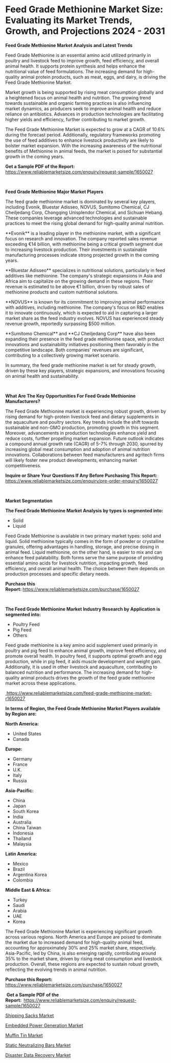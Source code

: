 <p><h1>Feed Grade Methionine Market Size: Evaluating its Market Trends, Growth, and Projections 2024 - 2031</h1></p><p><strong>Feed Grade Methionine Market Analysis and Latest Trends</strong></p>
<p><p>Feed Grade Methionine is an essential amino acid utilized primarily in poultry and livestock feed to improve growth, feed efficiency, and overall animal health. It supports protein synthesis and helps enhance the nutritional value of feed formulations. The increasing demand for high-quality animal protein products, such as meat, eggs, and dairy, is driving the Feed Grade Methionine Market. </p><p>Market growth is being supported by rising meat consumption globally and a heightened focus on animal health and nutrition. The growing trend towards sustainable and organic farming practices is also influencing market dynamics, as producers seek to improve animal health and reduce reliance on antibiotics. Advances in production technologies are facilitating higher yields and efficiency, further contributing to market growth.</p><p>The Feed Grade Methionine Market is expected to grow at a CAGR of 10.6% during the forecast period. Additionally, regulatory frameworks promoting the use of feed additives to enhance livestock productivity are likely to bolster market expansion. With the increasing awareness of the nutritional benefits of Methionine in animal feeds, the market is poised for substantial growth in the coming years.</p></p>
<p><strong>Get a Sample PDF of the Report:&nbsp;</strong> <a href="https://www.reliablemarketsize.com/enquiry/request-sample/1650027?utm_campaign=1103&utm_medium=2&utm_source=Github&utm_content=ia&utm_term=26092024&utm_id=feed-grade-methionine">https://www.reliablemarketsize.com/enquiry/request-sample/1650027</a></p>
<p>&nbsp;</p>
<p><strong>Feed Grade Methionine Major Market Players</strong></p>
<p><p>The feed grade methionine market is dominated by several key players, including Evonik, Bluestar Adisseo, NOVUS, Sumitomo Chemical, CJ Cheiljedang Corp, Chongqing Unisplendor Chemical, and Sichuan Hebang. These companies leverage advanced technologies and sustainable practices to meet the rising global demand for high-quality animal nutrition.</p><p>**Evonik** is a leading player in the methionine market, with a significant focus on research and innovation. The company reported sales revenue exceeding €14 billion, with methionine being a critical growth segment due to increasing livestock production. Their investments in sustainable manufacturing processes indicate strong projected growth in the coming years.</p><p>**Bluestar Adisseo** specializes in nutritional solutions, particularly in feed additives like methionine. The company's strategic expansions in Asia and Africa aim to capitalize on the growing demand in these regions. Their revenue is estimated to be above €1 billion, driven by robust sales of methionine products and custom nutritional solutions.</p><p>**NOVUS** is known for its commitment to improving animal performance with additives, including methionine. The company's focus on R&D enables it to innovate continuously, which is expected to aid in capturing a larger market share as the feed industry evolves. NOVUS has experienced steady revenue growth, reportedly surpassing $500 million.</p><p>**Sumitomo Chemical** and **CJ Cheiljedang Corp** have also been expanding their presence in the feed grade methionine space, with product innovations and sustainability initiatives positioning them favorably in the competitive landscape. Both companies' revenues are significant, contributing to a collectively growing market scenario.</p><p>In summary, the feed grade methionine market is set for steady growth, driven by these key players, strategic expansions, and innovations focusing on animal health and sustainability.</p></p>
<p>&nbsp;</p>
<p><strong>What Are The Key Opportunities For Feed Grade Methionine Manufacturers?</strong></p>
<p><p>The Feed Grade Methionine market is experiencing robust growth, driven by rising demand for high-protein livestock feed and dietary supplements in the aquaculture and poultry sectors. Key trends include the shift towards sustainable and non-GMO production, promoting growth in this segment. Moreover, advancements in production technologies enhance yield and reduce costs, further propelling market expansion. Future outlook indicates a compound annual growth rate (CAGR) of 5-7% through 2030, spurred by increasing global meat consumption and adoption of animal nutrition innovations. Collaborations between feed manufacturers and agritech firms will likely foster new product developments, enhancing market competitiveness.</p></p>
<p><strong>Inquire or Share Your Questions If Any Before Purchasing This Report:</strong> <a href="https://www.reliablemarketsize.com/enquiry/pre-order-enquiry/1650027?utm_campaign=1103&utm_medium=2&utm_source=Github&utm_content=ia&utm_term=26092024&utm_id=feed-grade-methionine">https://www.reliablemarketsize.com/enquiry/pre-order-enquiry/1650027</a></p>
<p>&nbsp;</p>
<p><strong>Market Segmentation</strong></p>
<p><strong>The Feed Grade Methionine Market Analysis by types is segmented into:</strong></p>
<p><ul><li>Solid</li><li>Liquid</li></ul></p>
<p><p>Feed Grade Methionine is available in two primary market types: solid and liquid. Solid methionine typically comes in the form of powder or crystalline granules, offering advantages in handling, storage, and precise dosing in animal feed. Liquid methionine, on the other hand, is easier to mix and can enhance feed palatability. Both forms serve the same purpose of providing essential amino acids for livestock nutrition, impacting growth, feed efficiency, and overall animal health. The choice between them depends on production processes and specific dietary needs.</p></p>
<p><strong>Purchase this Report:&nbsp;</strong><a href="https://www.reliablemarketsize.com/purchase/1650027?utm_campaign=1103&utm_medium=2&utm_source=Github&utm_content=ia&utm_term=26092024&utm_id=feed-grade-methionine">https://www.reliablemarketsize.com/purchase/1650027</a></p>
<p>&nbsp;</p>
<p><strong>The Feed Grade Methionine Market Industry Research by Application is segmented into:</strong></p>
<p><ul><li>Poultry Feed</li><li>Pig Feed</li><li>Others</li></ul></p>
<p><p>Feed grade methionine is a key amino acid supplement used primarily in poultry and pig feed to enhance animal growth, improve feed efficiency, and promote overall health. In poultry feed, it supports optimal growth and egg production, while in pig feed, it aids muscle development and weight gain. Additionally, it is used in other livestock and aquaculture, contributing to balanced nutrition and performance. The increasing demand for high-quality animal products drives the growth of the feed grade methionine market across these applications.</p></p>
<p><a href="https://www.reliablemarketsize.com/feed-grade-methionine-market-r1650027?utm_campaign=1103&utm_medium=2&utm_source=Github&utm_content=ia&utm_term=26092024&utm_id=feed-grade-methionine">&nbsp;https://www.reliablemarketsize.com/feed-grade-methionine-market-r1650027</a></p>
<p><strong>In terms of Region, the Feed Grade Methionine Market Players available by Region are:</strong></p>
<p>
    <p> <strong> North America: </strong>
        <ul>
            <li>United States</li>
            <li>Canada</li>
        </ul>
        </p> 
    <p> <strong> Europe: </strong>
        <ul>
            <li>Germany</li>
            <li>France</li>
            <li>U.K.</li>
            <li>Italy</li>
            <li>Russia</li>
        </ul>
        </p> 
    <p> <strong> Asia-Pacific: </strong>
        <ul>
            <li>China</li>
            <li>Japan</li>
            <li>South Korea</li>
            <li>India</li>
            <li>Australia</li>
            <li>China Taiwan</li>
            <li>Indonesia</li>
            <li>Thailand</li>
            <li>Malaysia</li>
        </ul>
        </p> 
    <p> <strong> Latin America: </strong>
        <ul>
            <li>Mexico</li>
            <li>Brazil</li>
            <li>Argentina Korea</li>
            <li>Colombia</li>
        </ul>
        </p> 
    <p> <strong> Middle East & Africa: </strong>
        <ul>
            <li>Turkey</li>
            <li>Saudi</li>
            <li>Arabia</li>
            <li>UAE</li>
            <li>Korea</li>
        </ul>
    </p>
    </p>
<p><p>The Feed Grade Methionine Market is experiencing significant growth across various regions. North America and Europe are poised to dominate the market due to increased demand for high-quality animal feed, accounting for approximately 30% and 25% market share, respectively. Asia-Pacific, led by China, is also emerging rapidly, contributing around 35% to the market share, driven by rising meat consumption and livestock production. Overall, these regions are expected to sustain robust growth, reflecting the evolving trends in animal nutrition.</p></p>
<p><strong>Purchase this Report: </strong><a href="https://www.reliablemarketsize.com/purchase/1650027?utm_campaign=1103&utm_medium=2&utm_source=Github&utm_content=ia&utm_term=26092024&utm_id=feed-grade-methionine">https://www.reliablemarketsize.com/purchase/1650027</a></p>
<p>&nbsp;<strong>Get a Sample PDF of the Report:&nbsp;&nbsp;</strong><a href="https://www.reliablemarketsize.com/enquiry/request-sample/1650027?utm_campaign=1103&utm_medium=2&utm_source=Github&utm_content=ia&utm_term=26092024&utm_id=feed-grade-methionine">https://www.reliablemarketsize.com/enquiry/request-sample/1650027</a></p>
<p><strong></strong></p>
<p><p><a href="https://issuu.com/reportprime-2/docs/shipping-sacks-market-size-2030.ppt_5fcab649b06c23?utm_campaign=1103&utm_medium=2&utm_source=Github&utm_content=ia&utm_term=26092024&utm_id=feed-grade-methionine">Shipping Sacks Market</a></p><p><a href="https://www.linkedin.com/pulse/embedded-power-generation-market-outlook-complete-industry-i0pue?trackingId=J9mPzpKvQym6HmTYiUebig%3D%3D&utm_campaign=1103&utm_medium=2&utm_source=Github&utm_content=ia&utm_term=26092024&utm_id=feed-grade-methionine">Embedded Power Generation Market</a></p><p><a href="https://issuu.com/reportprime-2/docs/muffin-tin-market-size-2030.pptx_75f4dafca02211?utm_campaign=1103&utm_medium=2&utm_source=Github&utm_content=ia&utm_term=26092024&utm_id=feed-grade-methionine">Muffin Tin Market</a></p><p><a href="https://github.com/gdfhhhj/Market-Research-Report-List-6/blob/main/static-neutralizing-bars-market.md?utm_campaign=1103&utm_medium=2&utm_source=Github&utm_content=ia&utm_term=26092024&utm_id=feed-grade-methionine">Static Neutralizing Bars Market</a></p><p><a href="https://www.linkedin.com/pulse/disaster-data-recovery-industry-analysis-report-its-market-9dbrf?trackingId=phtGjfNBStuIq1kqM50Klw%3D%3D&utm_campaign=1103&utm_medium=2&utm_source=Github&utm_content=ia&utm_term=26092024&utm_id=feed-grade-methionine">Disaster Data Recovery Market</a></p></p>